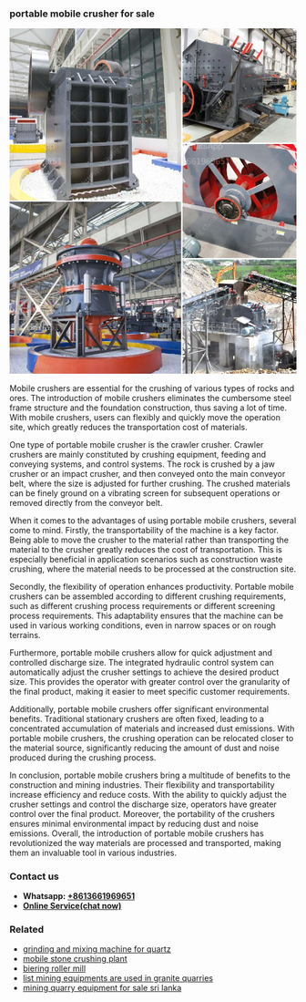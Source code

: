 <h3>portable mobile crusher for sale</h3><img src='1703042304.jpg' alt=''><p>Mobile crushers are essential for the crushing of various types of rocks and ores. The introduction of mobile crushers eliminates the cumbersome steel frame structure and the foundation construction, thus saving a lot of time. With mobile crushers, users can flexibly and quickly move the operation site, which greatly reduces the transportation cost of materials.</p><p>One type of portable mobile crusher is the crawler crusher. Crawler crushers are mainly constituted by crushing equipment, feeding and conveying systems, and control systems. The rock is crushed by a jaw crusher or an impact crusher, and then conveyed onto the main conveyor belt, where the size is adjusted for further crushing. The crushed materials can be finely ground on a vibrating screen for subsequent operations or removed directly from the conveyor belt.</p><p>When it comes to the advantages of using portable mobile crushers, several come to mind. Firstly, the transportability of the machine is a key factor. Being able to move the crusher to the material rather than transporting the material to the crusher greatly reduces the cost of transportation. This is especially beneficial in application scenarios such as construction waste crushing, where the material needs to be processed at the construction site.</p><p>Secondly, the flexibility of operation enhances productivity. Portable mobile crushers can be assembled according to different crushing requirements, such as different crushing process requirements or different screening process requirements. This adaptability ensures that the machine can be used in various working conditions, even in narrow spaces or on rough terrains.</p><p>Furthermore, portable mobile crushers allow for quick adjustment and controlled discharge size. The integrated hydraulic control system can automatically adjust the crusher settings to achieve the desired product size. This provides the operator with greater control over the granularity of the final product, making it easier to meet specific customer requirements.</p><p>Additionally, portable mobile crushers offer significant environmental benefits. Traditional stationary crushers are often fixed, leading to a concentrated accumulation of materials and increased dust emissions. With portable mobile crushers, the crushing operation can be relocated closer to the material source, significantly reducing the amount of dust and noise produced during the crushing process.</p><p>In conclusion, portable mobile crushers bring a multitude of benefits to the construction and mining industries. Their flexibility and transportability increase efficiency and reduce costs. With the ability to quickly adjust the crusher settings and control the discharge size, operators have greater control over the final product. Moreover, the portability of the crushers ensures minimal environmental impact by reducing dust and noise emissions. Overall, the introduction of portable mobile crushers has revolutionized the way materials are processed and transported, making them an invaluable tool in various industries.</p><h3>Contact us</h3><ul><li><strong>Whatsapp:&nbsp;<a href="https://wa.me/8613661969651">+8613661969651</a></strong></li><li><a href="https://swt.shibang-china.com/?git&amp;zhl&amp;portable mobile crusher for sale"><strong>Online Service(chat now)</strong></a></li></ul><h3>Related</h3><ul><li><a href='grinding and mixing machine for quartz.md'>grinding and mixing machine for quartz</a></li><li><a href='mobile stone crushing plant.md'>mobile stone crushing plant</a></li><li><a href='biering roller mill.md'>biering roller mill</a></li><li><a href='list mining equipments are used in granite quarries.md'>list mining equipments are used in granite quarries</a></li><li><a href='mining quarry equipment for sale sri lanka.md'>mining quarry equipment for sale sri lanka</a></li></ul>